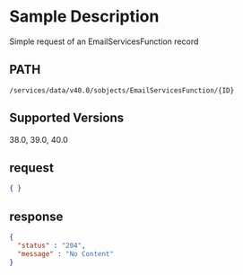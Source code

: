 # Sample Description
Simple request of an EmailServicesFunction record

## PATH
```
/services/data/v40.0/sobjects/EmailServicesFunction/{ID}
```
## Supported Versions
38.0, 39.0, 40.0

## request
 ```json
 { }
```

## response
```json
{
  "status" : "204",
  "message" : "No Content"
}
```
